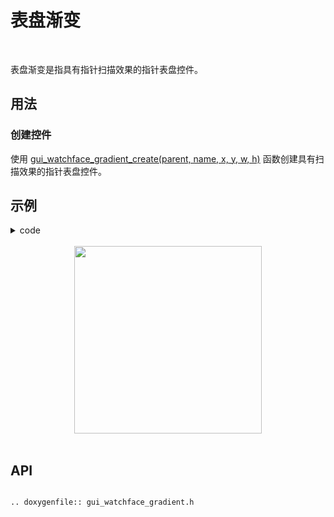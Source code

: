 # 表盘渐变
<br>

表盘渐变是指具有指针扫描效果的指针表盘控件。

## 用法

### 创建控件

使用 [gui_watchface_gradient_create(parent, name, x, y, w, h)](#gui_watchface_gradient_create) 函数创建具有扫描效果的指针表盘控件。

## 示例

<details> <summary>code</summary>

```eval_rst
.. literalinclude:: ../../../gui_engine/example/screen_448_368/app_ct_clock.c
   :language: c
   :start-after: /* watchface_watch_gradient_spot demo start*/
   :end-before: /* watchface_watch_gradient_spot demo end*/

.. literalinclude:: ../../../gui_engine/example/screen_448_368/app_tablist.c
   :language: c
   :start-after: /* watchface start*/
   :end-before: /* watchface end*/

.. literalinclude:: ../../../gui_engine/example/screen_448_368/app_ct_clock.c
   :language: c
   :start-after: /* callback_touch_long start*/
   :end-before: /* callback_touch_long end*/

.. literalinclude:: ../../../gui_engine/example/screen_448_368/app_ct_clock.c
   :language: c
   :start-after: /* page_ct_clock start*/
   :end-before: /* page_ct_clock end*/
```

</details>

<br>
<div style="text-align: center"><img src="https://foruda.gitee.com/images/1699931787525761928/f8a2202f_10641540.png" width = "300" /></div>
<br>

<span id = "gui_watchface_gradient_create">

## API

</span>

```eval_rst

.. doxygenfile:: gui_watchface_gradient.h

```
